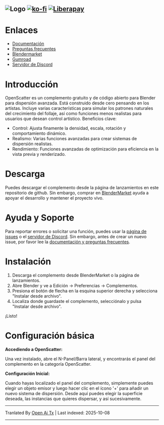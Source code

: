 ![Logo](https://files.catbox.moe/jo1b8s.png)
[![ko-fi](https://ko-fi.com/img/githubbutton_sm.svg)](https://ko-fi.com/I2I51B67IU)
[![Liberapay](https://liberapay.com/assets/widgets/donate.svg)](https://liberapay.com/may3d/donate)
---
# Enlaces
- [Documentación](https://openscatter.notion.site/OpenScatter-Documentation-1af0def6628280868c48d20d0def802b)
- [Preguntas frecuentes](https://openscatter.notion.site/FAQs-1af0def6628280af90c6d2cc48119916)
- [Blendermarket](https://blendermarket.com/products/openscatter)
- [Gumroad](https://may3d.gumroad.com/l/openscatter)
- [Servidor de Discord](https://discord.gg/yP5fBHndtD)
  
# Introducción

OpenScatter es un complemento gratuito y de código abierto para Blender para dispersión avanzada. Está construido desde cero pensando en los artistas. Incluye varias características para simular los patrones naturales del crecimiento del follaje, así como funciones menos realistas para usuarios que desean control artístico. 
Beneficios clave: 

- Control: Ajusta finamente la densidad, escala, rotación y comportamiento dinámico.
- Realismo: Varias funciones avanzadas para crear sistemas de dispersión realistas.
- Rendimiento: Funciones avanzadas de optimización para eficiencia en la vista previa y renderizado.

# Descarga

Puedes descargar el complemento desde la página de lanzamientos en este repositorio de github. Sin embargo, comprar en [BlenderMarket](https://blendermarket.com/products/openscatter) ayuda a apoyar el desarrollo y mantener el proyecto vivo.

# Ayuda y Soporte

Para reportar errores o solicitar una función, puedes usar la [página de issues](https://github.com/GitMay3D/OpenScatter/issues) o el [servidor de Discord](https://discord.gg/yP5fBHndtD). Sin embargo, antes de crear un nuevo issue, por favor lee la [documentación y preguntas frecuentes]([https://openscatter-documentation.neocities.org/](https://github.com/GitMay3D/OpenScatter/tree/main/docs)).


# Instalación

1. Descarga el complemento desde BlenderMarket o la página de lanzamientos.
2. Abre Blender y ve a Edición -> Preferencias -> Complementos. 
3. Presiona el botón de flecha en la esquina superior derecha y selecciona "Instalar desde archivo".
4. Localiza donde guardaste el complemento, selecciónalo y pulsa "Instalar desde archivo". 

¡Listo!

# Configuración básica

**Accediendo a OpenScatter:**

Una vez instalado, abre el N-Panel/Barra lateral, y encontrarás el panel del complemento en la categoría OpenScatter.

**Configuración Inicial:**

Cuando hayas localizado el panel del complemento, simplemente puedes elegir un objeto emisor y luego hacer clic en el ícono '+' para añadir un nuevo sistema de dispersión. Desde aquí puedes elegir la superficie deseada, las instancias que quieres dispersar, y así sucesivamente.


---

Tranlated By [Open Ai Tx](https://github.com/OpenAiTx/OpenAiTx) | Last indexed: 2025-10-08

---